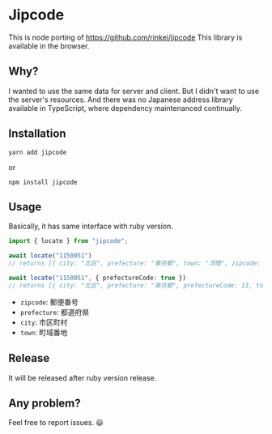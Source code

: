 # Jipcode

This is node porting of <https://github.com/rinkei/jipcode>
This library is available in the browser.

## Why?

I wanted to use the same data for server and client. But I didn't want to use the server's resources.
And there was no Japanese address library available in TypeScript, where dependency maintenanced continually.

## Installation

```
yarn add jipcode
```

or

```
npm install jipcode
```

## Usage

Basically, it has same interface with ruby version.

```ts
import { locate } from "jipcode";

await locate("1150051")
// returns [{ city: "北区", prefecture: "東京都", town: "浮間", zipcode: "1150051" }]

await locate("1150051", { prefectureCode: true })
// returns [{ city: "北区", prefecture: "東京都", prefectureCode: 13, town: "浮間", zipcode: "1150051" }]
```

- `zipcode`: 郵便番号
- `prefecture`: 都道府県
- `city`: 市区町村
- `town`: 町域番地

## Release

It will be released after ruby version release.

## Any problem?

Feel free to report issues. 😃

